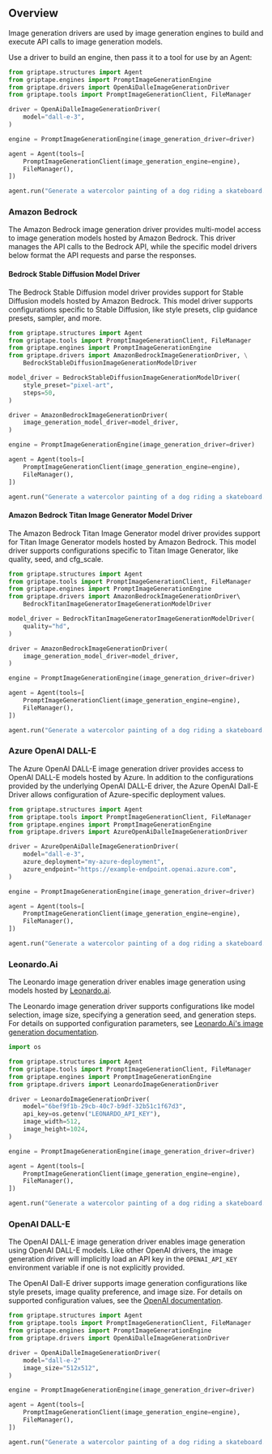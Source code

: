 ## Overview

Image generation drivers are used by image generation engines to build and execute API calls to image generation models.

Use a driver to build an engine, then pass it to a tool for use by an Agent:

```python
from griptape.structures import Agent
from griptape.engines import PromptImageGenerationEngine
from griptape.drivers import OpenAiDalleImageGenerationDriver
from griptape.tools import PromptImageGenerationClient, FileManager

driver = OpenAiDalleImageGenerationDriver(
    model="dall-e-3",
)

engine = PromptImageGenerationEngine(image_generation_driver=driver)

agent = Agent(tools=[
    PromptImageGenerationClient(image_generation_engine=engine),
    FileManager(),
])

agent.run("Generate a watercolor painting of a dog riding a skateboard. Save the image as rad-dog.png.")
```

### Amazon Bedrock

The Amazon Bedrock image generation driver provides multi-model access to image generation models hosted by Amazon Bedrock. This driver manages the API calls to the Bedrock API, while the specific model drivers below format the API requests and parse the responses.

#### Bedrock Stable Diffusion Model Driver

The Bedrock Stable Diffusion model driver provides support for Stable Diffusion models hosted by Amazon Bedrock. This model driver supports configurations specific to Stable Diffusion, like style presets, clip guidance presets, sampler, and more.

```python
from griptape.structures import Agent
from griptape.tools import PromptImageGenerationClient, FileManager
from griptape.engines import PromptImageGenerationEngine
from griptape.drivers import AmazonBedrockImageGenerationDriver, \
    BedrockStableDiffusionImageGenerationModelDriver

model_driver = BedrockStableDiffusionImageGenerationModelDriver(
    style_preset="pixel-art",
    steps=50,
)

driver = AmazonBedrockImageGenerationDriver(
    image_generation_model_driver=model_driver,
)

engine = PromptImageGenerationEngine(image_generation_driver=driver)

agent = Agent(tools=[
    PromptImageGenerationClient(image_generation_engine=engine),
    FileManager(),
])

agent.run("Generate a watercolor painting of a dog riding a skateboard. Save the image as rad-dog.png.")
```

#### Amazon Bedrock Titan Image Generator Model Driver

The Amazon Bedrock Titan Image Generator model driver provides support for Titan Image Generator models hosted by Amazon Bedrock. This model driver supports configurations specific to Titan Image Generator, like quality, seed, and cfg_scale.

```python
from griptape.structures import Agent
from griptape.tools import PromptImageGenerationClient, FileManager
from griptape.engines import PromptImageGenerationEngine
from griptape.drivers import AmazonBedrockImageGenerationDriver\ 
    BedrockTitanImageGeneratorImageGenerationModelDriver

model_driver = BedrockTitanImageGeneratorImageGenerationModelDriver(
    quality="hd",
)

driver = AmazonBedrockImageGenerationDriver(
    image_generation_model_driver=model_driver,
)

engine = PromptImageGenerationEngine(image_generation_driver=driver)

agent = Agent(tools=[
    PromptImageGenerationClient(image_generation_engine=engine),
    FileManager(),
])

agent.run("Generate a watercolor painting of a dog riding a skateboard. Save the image as rad-dog.png.")
```

### Azure OpenAI DALL-E

The Azure OpenAI DALL-E image generation driver provides access to OpenAI DALL-E models hosted by Azure. In addition to the configurations provided by the underlying OpenAI DALL-E driver, the Azure OpenAI Dall-E Driver allows configuration of Azure-specific deployment values.

```python
from griptape.structures import Agent
from griptape.tools import PromptImageGenerationClient, FileManager
from griptape.engines import PromptImageGenerationEngine
from griptape.drivers import AzureOpenAiDalleImageGenerationDriver

driver = AzureOpenAiDalleImageGenerationDriver(
    model="dall-e-3",
    azure_deployment="my-azure-deployment",
    azure_endpoint="https://example-endpoint.openai.azure.com",
)

engine = PromptImageGenerationEngine(image_generation_driver=driver)

agent = Agent(tools=[
    PromptImageGenerationClient(image_generation_engine=engine),
    FileManager(),
])

agent.run("Generate a watercolor painting of a dog riding a skateboard. Save the image as rad-dog.png.")
```

### Leonardo.Ai

The Leonardo image generation driver enables image generation using models hosted by [Leonardo.ai](https://leonardo.ai/).

The Leonardo image generation driver supports configurations like model selection, image size, specifying a generation seed, and generation steps. For details on supported configuration parameters, see [Leonardo.Ai's image generation documentation](https://docs.leonardo.ai/reference/creategeneration). 

```python
import os

from griptape.structures import Agent
from griptape.tools import PromptImageGenerationClient, FileManager
from griptape.engines import PromptImageGenerationEngine
from griptape.drivers import LeonardoImageGenerationDriver

driver = LeonardoImageGenerationDriver(
    model="6bef9f1b-29cb-40c7-b9df-32b51c1f67d3",
    api_key=os.getenv("LEONARDO_API_KEY"),
    image_width=512,
    image_height=1024,
)

engine = PromptImageGenerationEngine(image_generation_driver=driver)

agent = Agent(tools=[
    PromptImageGenerationClient(image_generation_engine=engine),
    FileManager(),
])

agent.run("Generate a watercolor painting of a dog riding a skateboard. Save the image as rad-dog.png.")
```

### OpenAI DALL-E

The OpenAI DALL-E image generation driver enables image generation using OpenAI DALL-E models. Like other OpenAI drivers, the image generation driver will implicitly load an API key in the `OPENAI_API_KEY` environment variable if one is not explicitly provided.

The OpenAI Dall-E driver supports image generation configurations like style presets, image quality preference, and image size. For details on supported configuration values, see the [OpenAI documentation](https://platform.openai.com/docs/guides/images/introduction).

```python
from griptape.structures import Agent
from griptape.tools import PromptImageGenerationClient, FileManager
from griptape.engines import PromptImageGenerationEngine
from griptape.drivers import OpenAiDalleImageGenerationDriver

driver = OpenAiDalleImageGenerationDriver(
    model="dall-e-2"
    image_size="512x512",
)

engine = PromptImageGenerationEngine(image_generation_driver=driver)

agent = Agent(tools=[
    PromptImageGenerationClient(image_generation_engine=engine),
    FileManager(),
])

agent.run("Generate a watercolor painting of a dog riding a skateboard. Save the image as rad-dog.png.")
```
